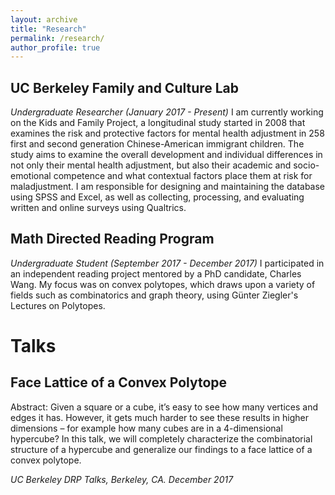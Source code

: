 ```yaml
---
layout: archive
title: "Research"
permalink: /research/
author_profile: true
---
```


## UC Berkeley Family and Culture Lab
*Undergraduate Researcher (January 2017 - Present)*
I am currently working on the Kids and Family Project, a longitudinal study started in 2008 that examines the risk and protective factors for mental health adjustment in 258 first and second generation Chinese-American immigrant children. The study aims to examine the overall development and individual differences in not only their mental health adjustment, but also their academic and socio-emotional competence and what contextual factors place them at risk for maladjustment. I am responsible for designing and maintaining the database using SPSS and Excel, as well as collecting, processing, and evaluating written and online surveys using Qualtrics.

## Math Directed Reading Program
*Undergraduate Student (September 2017 - December 2017)*
I participated in an independent reading project mentored by a PhD candidate, Charles Wang. My focus was on convex polytopes, which draws upon a variety of fields such as combinatorics and graph theory, using Günter Ziegler's Lectures on Polytopes.

# Talks

## Face Lattice of a Convex Polytope 
Abstract: Given a square or a cube, it’s easy to see how many vertices and edges it has. However, it gets much harder to see these results in higher dimensions – for example how many cubes are in a 4-dimensional hypercube? In this talk, we will completely characterize the combinatorial structure of a hypercube and generalize our findings to a face lattice of a convex polytope.

*UC Berkeley DRP Talks, Berkeley, CA. December 2017*

